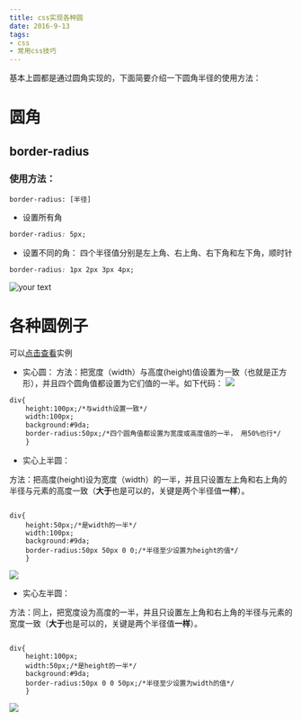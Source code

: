 ```yaml
---
title: css实现各种圆
date: 2016-9-13
tags:
- css
- 常用css技巧
---
```


基本上圆都是通过圆角实现的，下面简要介绍一下圆角半径的使用方法：

# 圆角

## border-radius

### 使用方法：
`border-radius: [半径] `
- 设置所有角
```css
border-radius: 5px; 
```
- 设置不同的角：  四个半径值分别是左上角、右上角、右下角和左下角，顺时针 
```css
border-radius: 1px 2px 3px 4px; 
```

![your text](http://img.hksite.cn/1473769031264)

# 各种圆例子

可以[点击查看](https://codepen.io/voidsky/pen/JVXpbN)实例

- 实心圆：
方法：把宽度（width）与高度(height)值设置为一致（也就是正方形），并且四个圆角值都设置为它们值的一半。如下代码：
![](http://img.hksite.cn/2019-04-05-032804.png)

```html
div{
    height:100px;/*与width设置一致*/
    width:100px;
    background:#9da;
    border-radius:50px;/*四个圆角值都设置为宽度或高度值的一半， 用50%也行*/
    }
```

- 实心上半圆：

方法：把高度(height)设为宽度（width）的一半，并且只设置左上角和右上角的半径与元素的高度一致（**大于**也是可以的，关键是两个半径值**一样**）。

```css3

div{
    height:50px;/*是width的一半*/
    width:100px;
    background:#9da;
    border-radius:50px 50px 0 0;/*半径至少设置为height的值*/
    }
```
![](http://img.hksite.cn/2019-04-05-032818.png)

- 实心左半圆：

方法：同上，把宽度设为高度的一半，并且只设置左上角和右上角的半径与元素的宽度一致（**大于**也是可以的，关键是两个半径值**一样**）。

```css3

div{
    height:100px;
    width:50px;/*是height的一半*/
    background:#9da;
    border-radius:50px 0 0 50px;/*半径至少设置为width的值*/
    }
```

![](http://img.hksite.cn/2019-04-05-032825.png)

